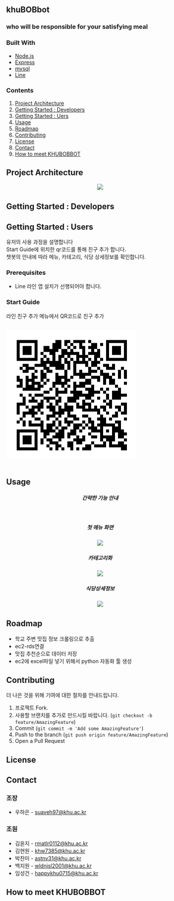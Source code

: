## khuBOBbot
###  who will be responsible for your satisfying meal

### Built With
* [Node.js](https://nodejs.org/)
* [Express](https://expressjs.com/)
* [mysql](https://www.mysql.com/)
* [Line](https://developers.line.biz/en/)

### Contents
<ol>
	<li><a href="#project-architecture">Project Architecture</a></li>
	<li><a href="#getting-started--developers">Getting Started : Developers</a></li>
	<li><a href="#getting-started--users">Getting Started : Uers</a></li>
	<li><a href="#usage">Usage</a></li>
	<li><a href="#roadmap">Roadmap</a></li>
	<li><a href="#contributing">Contributing</a></li>
	<li><a href="#license">License</a></li>
	<li><a href="#contact">Contact</a></li>
	<li><a href="#how-to-meet-khubobbot">How to meet KHUBOBBOT</a></li>
</ol>

## Project Architecture
<div align="center">
	<img src="https://user-images.githubusercontent.com/83260809/206208258-81a7f740-3d1a-4acf-b622-1177479a8947.png">
</div>

## Getting Started : Developers

## Getting Started : Users
유저의 사용 과정을 설명합니다
<br>
Start Guide에 위치한 qr코드를 통해 친구 추가 합니다.
<br>
챗봇의 안내에 따라 메뉴, 카테고리, 식당 상세정보를 확인합니다.

### Prerequisites
* Line
라인 앱 설치가 선행되어야 합니다.


### Start Guide
라인 친구 추가 메뉴에서 QR코드로 친구 추가 <br><br>

![QR코드](image/QR.png)<br><br>

## Usage
<div align="center">
<h5>간략한 기능 안내</h5>
<br>
<h5>첫 메뉴 화면</h5>
<img src="https://user-images.githubusercontent.com/83260809/206627011-045abd20-db4b-4b2c-afe1-8f7c054fd0a3.jpg"width="300">
<h5>카테고리화</h5>
<img src="https://user-images.githubusercontent.com/83260809/206627021-dd679646-67de-4597-9a99-77d253a4449d.jpg"width="300">
<h5>식당상세정보</h5>
<img src="https://user-images.githubusercontent.com/83260809/206627034-b4fe9a78-859f-4301-a8db-f58b707a923c.jpg"width="300">
</div>

## Roadmap
+ 학교 주변 맛집 정보 크롤링으로 추출
+ ec2-rds연결
+ 맛집 추천순으로 데이터 저장
+ ec2에 excel파일 넣기 위해서 python 자동화 툴 생성

## Contributing

더 나은 것을 위해 기여에 대한 절차를 안내드립니다.

1. 프로젝트 Fork.
2. 사용할 브랜치를 추가로 만드시킬 바랍니다. (`git checkout -b feature/AmazingFeature`)
3. Commit (`git commit -m 'Add some AmazingFeature'`)
4. Push to the branch (`git push origin feature/AmazingFeature`)
5. Open a Pull Request

## License


## Contact
### 조장 
* 우하은 -  suaveh97@khu.ac.kr
### 조원 
* 김윤지 -  rmatlr0112@khu.ac.kr
* 김현원 -  khw7385@khu.ac.kr
* 박찬미 -  astnv31@khu.ac.kr
* 백지원 -  wldnjsl2001@khu.ac.kr
* 임성건 -  happykhu0715@khu.ac.kr

## How to meet KHUBOBBOT

